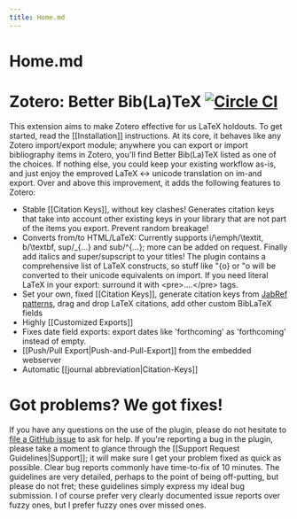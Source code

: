 ```yaml
---
title: Home.md
---
```

# Home.md

<!-- WARNING: GENERATED FROM https://github.com/retorquere/zotero-better-bibtex/blob/master/README.md. EDITS WILL BE OVERWRITTEN -->
# Zotero: Better Bib(La)TeX [![Circle CI](https://circleci.com/gh/retorquere/zotero-better-bibtex.svg?style=shield)](https://circleci.com/gh/retorquere/zotero-better-bibtex)

This extension aims to make Zotero effective for us LaTeX holdouts. To get started, read the [[Installation]]
instructions.  At its core, it behaves like any Zotero import/export module; anywhere you can export or import
bibliography items in Zotero, you'll find Better Bib(La)TeX listed as one of the choices. If nothing else, you could
keep your existing workflow as-is, and just enjoy the emproved LaTeX &lt;-&gt; unicode translation on im-and export.
Over and above this improvement, it adds the following features to Zotero:

* Stable [[Citation Keys]], without key clashes! Generates citation keys that take into account other existing keys in your library
  that are not part of the items you export. Prevent random breakage!
* Converts from/to HTML/LaTeX: Currently supports i/\emph/\textit, b/\textbf, sup/\_{...} and sub/^{...}; more can
  be added on request. Finally add italics and super/supscript to your titles! The plugin contains a comprehensive list
  of LaTeX constructs, so stuff like \"{o} or \"o will be converted to their unicode equivalents on import. If you need
  literal LaTeX in your export: surround it with &lt;pre&gt;....&lt;/pre&gt; tags.
* Set your own, fixed [[Citation Keys]], generate citation keys from [JabRef patterns](http://jabref.sourceforge.net/help/LabelPatterns.php), drag and drop LaTeX citations, add other custom BibLaTeX fields
* Highly [[Customized Exports]]
* Fixes date field exports: export dates like 'forthcoming' as 'forthcoming' instead of empty.
* [[Push/Pull Export|Push-and-Pull-Export]] from the embedded webserver
* Automatic [[journal abbreviation|Citation-Keys]]

# Got problems? We got fixes!

If you have any questions on the use of the plugin, please do not hesitate to [file a GitHub issue](https://github.com/retorquere/zotero-better-bibtex/issues/new) to ask for help. If
you're reporting a bug in the plugin, please take a moment to glance through the [[Support Request Guidelines|Support]]; it will
make sure I get your problem fixed as quick as possible. Clear bug reports commonly have time-to-fix of 10 minutes. The
guidelines are very detailed, perhaps to the point of being off-putting, but please do not fret; these guidelines
simply express my ideal bug submission. I of course prefer very clearly documented issue reports over fuzzy ones, but I
prefer fuzzy ones over missed ones.
